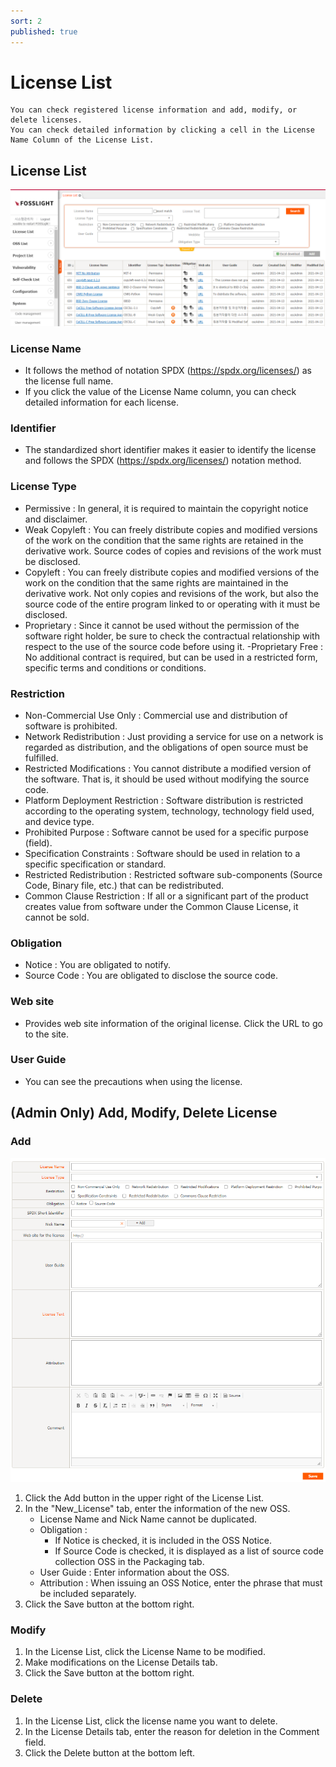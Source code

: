 ```yaml
---
sort: 2
published: true
---
```

# License List
```note
You can check registered license information and add, modify, or delete licenses.
You can check detailed information by clicking a cell in the License Name Column of the License List.
```
## License List
![LicenseList](images/license_list.png)

### License Name
- It follows the method of notation SPDX (https://spdx.org/licenses/) as the license full name.
- If you click the value of the License Name column, you can check detailed information for each license.

### Identifier
- The standardized short identifier makes it easier to identify the license and follows the SPDX (https://spdx.org/licenses/) notation method.

### License Type
- Permissive : In general, it is required to maintain the copyright notice and disclaimer.
- Weak Copyleft : You can freely distribute copies and modified versions of the work on the condition that the same rights are retained in the derivative work. Source codes of copies and revisions of the work must be disclosed.
- Copyleft : You can freely distribute copies and modified versions of the work on the condition that the same rights are maintained in the derivative work. Not only copies and revisions of the work, but also the source code of the entire program linked to or operating with it must be disclosed.
- Proprietary : Since it cannot be used without the permission of the software right holder, be sure to check the contractual relationship with respect to the use of the source code before using it.
-Proprietary Free : No additional contract is required, but can be used in a restricted form, specific terms and conditions or conditions.

### Restriction
- Non-Commercial Use Only : Commercial use and distribution of software is prohibited.
- Network Redistribution : Just providing a service for use on a network is regarded as distribution, and the obligations of open source must be fulfilled.
- Restricted Modifications : You cannot distribute a modified version of the software. That is, it should be used without modifying the source code.
- Platform Deployment Restriction : Software distribution is restricted according to the operating system, technology, technology field used, and device type.
- Prohibited Purpose : Software cannot be used for a specific purpose (field).
- Specification Constraints : Software should be used in relation to a specific specification or standard.
- Restricted Redistribution : Restricted software sub-components (Source Code, Binary file, etc.) that can be redistributed.
- Common Clause Restriction : If all or a significant part of the product creates value from software under the Common Clause License, it cannot be sold.

### Obligation
- Notice : You are obligated to notify.
- Source Code : You are obligated to disclose the source code.

### Web site
- Provides web site information of the original license. Click the URL to go to the site.

### User Guide
- You can see the precautions when using the license.

## (Admin Only) Add, Modify, Delete License
### Add
![NEW_OSS](images/3_lic_new.png)
1. Click the Add button in the upper right of the License List.
2. In the "New_License" tab, enter the information of the new OSS.
    - License Name and Nick Name cannot be duplicated.
    - Obligation :
        - If Notice is checked, it is included in the OSS Notice.
        - If Source Code is checked, it is displayed as a list of source code collection OSS in the Packaging tab.
    - User Guide : Enter information about the OSS.
    - Attribution : When issuing an OSS Notice, enter the phrase that must be included separately.
3. Click the Save button at the bottom right.

### Modify
1. In the License List, click the License Name to be modified.
2. Make modifications on the License Details tab.
3. Click the Save button at the bottom right.

### Delete
1. In the License List, click the license name you want to delete.
2. In the License Details tab, enter the reason for deletion in the Comment field.
3. Click the Delete button at the bottom left.
